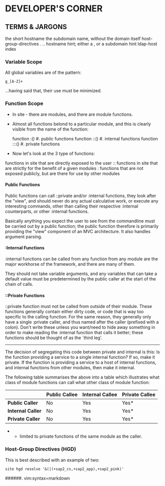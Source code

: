 DEVELOPER'S CORNER
==================

TERMS & JARGONS
---------------

<shn>       the short hostname
<sdn>       the subdomain name, without the domain itself
<hgd>       host-group-directives
<qdn>       <shn>.<sdn>
<fqdn>      <shn>.<sdn>.<tld>
<hnh>       hostname hint; either a <shn>, or a <qdn>
<sdh>       subdomain hint
<lhi>       ldap-host index

### Variable Scope

All global variables are of the pattern:

    g_[A-Z]+

...having said that, their use must be minimized.

### Function Scope

* In site - there are modules, and there are module functions.
* Almost all functions belond to a particular module, and this is clearly
  visible from the name of the function:

    function <module>:<function>()     #. public   functions
    function :<module>:<function>()    #. internal functions
    function ::<module>:<function>()   #. private  functions

* Now let's look at the 3 type of functions:

<public>      functions in site that are directly exposed to the user
<private>  :: functions in site that are strictly for the benefit of a given
              modules
<internal>  : functions that are not exposed publicly, but are there for use
              by other modules

#### Public Functions

Public functions can call ::private and/or :internal functions, they look
after the "view", and should never do any actual calculative work, or
execute any interesting commands, other than calling their respective
:internal counterparts, or other :internal functions.

Basically anything you expect the user to see from the commandline must be
carried out by a public function; the public function therefore is primarily
providing the "view" component of an MVC architecture.  It also handles
argument parsing.

#### :Internal Functions
:internal functions can be called from any function from any module are the
major workhorse of the framework, and there are many of them.

They should not take variable arguments, and any variables that can take a
default value must be predetermined by the public caller at the start of the
chain of calls.

#### ::Private Functions
::private function must not be called from outside of their module.  These
functions generally contain either dirty code, or code that is way too
specific to the calling function.  For the same reason, they generally
only have a single :private caller, and thus named after the caller
(prefixed with a colon).  Don't write these unless you want/need to hide
away something in order to make reading the :internal function that calls
it better; these functions should be thought of as the `third leg'.

---

The decision of segregating this code between private and internal is this: Is
the function providing a service to a single internal function?  If so, make it
private.  If the function is providing a service to a host of internal functions,
and internal functions from other modules, then make it internal.

The following table summarises the above into a table which illustrates what class
of module functions can call what other class of module function:

|                     | Public Callee | Internal Callee | Private Callee |
|---------------------|---------------|-----------------|----------------|
| **Public Caller**   | No            | Yes             | Yes*           |
| **Internal Caller** | No            | Yes             | Yes*           |
| **Private Caller**  | No            | Yes             | Yes*           |

* - limited to private functions of the same module as the caller.

### Host-Group Directives (HGD)

This is best described with an example of two:

    site hgd resolve '&(|(+sap2_cs,+sap2_app),+sap2_pink)'

######. vim:syntax=markdown

